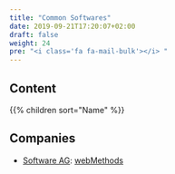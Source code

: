 ```yaml
---
title: "Common Softwares"
date: 2019-09-21T17:20:07+02:00
draft: false
weight: 24
pre: "<i class='fa fa-mail-bulk'></i> "
---
```


## Content

{{% children sort="Name" %}}

## Companies

- [Software AG](https://www.softwareag.com/corporate/default.html): [webMethods](https://www.softwareag.com/corporate/products/webmethods_integration/default)
